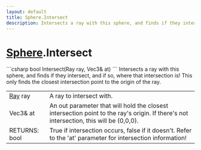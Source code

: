 ```yaml
---
layout: default
title: Sphere.Intersect
description: Intersects a ray with this sphere, and finds if they intersect, and if so, where that intersection is! This only finds the closest intersection point to the origin of the ray.
---
```

# [Sphere]({{site.url}}/Pages/Reference/Sphere.html).Intersect

<div class='signature' markdown='1'>
```csharp
bool Intersect(Ray ray, Vec3& at)
```
Intersects a ray with this sphere, and finds if they intersect,
and if so, where that intersection is! This only finds the closest
intersection point to the origin of the ray.
</div>

|  |  |
|--|--|
|[Ray]({{site.url}}/Pages/Reference/Ray.html) ray|A ray to intersect with.|
|Vec3& at|An out parameter that will hold the closest intersection              point to the ray's origin. If there's not intersection, this will be (0,0,0).|
|RETURNS: bool|True if intersection occurs, false if it doesn't. Refer to the 'at' parameter for intersection information!|




